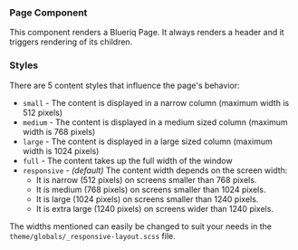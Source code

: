 ### Page Component

This component renders a Blueriq Page. It always renders a header and it triggers rendering of its children.

### Styles
There are 5 content styles that influence the page's behavior:
* `small` - The content is displayed in a narrow column (maximum width is 512 pixels)
* `medium` - The content is displayed in a medium sized column (maximum width is 768 pixels)
* `large` - The content is displayed in a large sized column (maximum width is 1024 pixels)
* `full` - The content takes up the full width of the window
* `responsive` - *(default)* The content width depends on the screen width:
  * It is narrow (512 pixels) on screens smaller than 768 pixels.
  * It is medium (768 pixels) on screens smaller than 1024 pixels.
  * It is large (1024 pixels) on screens smaller than 1240 pixels.
  * It is extra large (1240 pixels) on screens wider than 1240 pixels.
  
The widths mentioned can easily be changed to suit your needs in the `theme/globals/_responsive-layout.scss` file.
